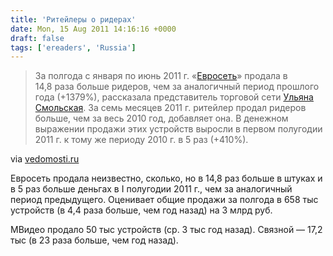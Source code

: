 ```yaml
---
title: 'Ритейлеры о ридерах'
date: Mon, 15 Aug 2011 14:16:16 +0000
draft: false
tags: ['ereaders', 'Russia']
---
```


> За полгода с января по июнь 2011 г.  «[Евросеть](http://www.vedomosti.ru/companies/a-z/1588/%D0%93%D1%80%D1%83%D0%BF%D0%BF%D0%B0%20%D0%BA%D0%BE%D0%BC%D0%BF%D0%B0%D0%BD%D0%B8%D0%B9%20%D0%95%D0%B2%D1%80%D0%BE%D1%81%D0%B5%D1%82%D1%8C)» продала в 14,8 раза больше ридеров, чем за аналогичный период прошлого года  (+1379%), рассказала представитель торговой сети [Ульяна Смольская](http://www.vedomosti.ru/persons/35429/%D0%A3%D0%BB%D1%8C%D1%8F%D0%BD%D0%B0%20%D0%A1%D0%BC%D0%BE%D0%BB%D1%8C%D1%81%D0%BA%D0%B0%D1%8F). За семь месяцев 2011 г. ритейлер продал ридеров больше, чем за весь 2010 год, добавляет она. В денежном выражении продажи этих устройств выросли в первом полугодии 2011 г. к тому же периоду 2010 г. в 5 раз  (+410%).

via [vedomosti.ru](http://www.vedomosti.ru/newspaper/article/265603/rider_luchshij_podarok)

Евросеть продала неизвестно, сколько, но в 14,8 раз больше в штуках и в 5 раз больше деньгах в I полугодии 2011 г., чем за аналогичный период предыдущего. Оценивает общие продажи за полгода в 658 тыс устройств (в 4,4 раза больше, чем год назад) на 3 млрд руб.

МВидео продало 50 тыс устройств (ср. 3 тыс год назад). Связной — 17,2 тыс (в 23 раза больше, чем год назад).